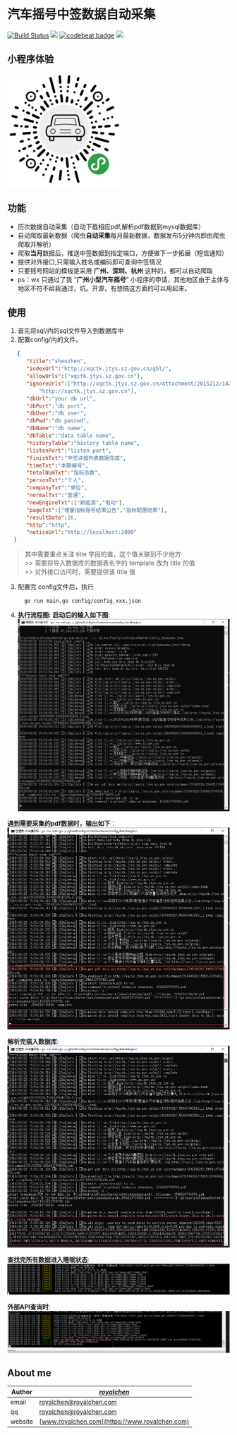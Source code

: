 # 汽车摇号中签数据自动采集


[![Build Status](https://travis-ci.org/coderguang/xcxYaohaoServer.svg?branch=master)](https://travis-ci.org/coderguang/xcxYaohaoServer)
![](https://img.shields.io/badge/language-golang-orange.svg)
[![codebeat badge](https://codebeat.co/badges/4c9ab03b-4424-48e3-8d1f-66a5350374e9)](https://codebeat.co/projects/github-com-coderguang-xcxyaohaoserver-master)
[![](https://img.shields.io/badge/wp-@royalchen-blue.svg)](https://www.royalchen.com)

## 小程序体验
   ![card](https://github.com/coderguang/img/blob/master/xcxYaohaoServer/card.jpg)
   

## 功能
   * 历次数据自动采集（自动下载相应pdf,解析pdf数据到mysql数据库）
   * 自动爬取最新数据（爬虫**自动采集**每月最新数据，数据发布5分钟内即由爬虫爬取并解析）
   * 爬取**当月**数据后，推送中签数据到指定端口，方便做下一步拓展（短信通知）
   * 提供对外接口,只需输入姓名或编码即可查询中签情况
   * 只要摇号网站的模板是采用 **广州、深圳、杭州** 这种的，都可以自动爬取
   * ps：wx 只通过了我 “**广州小型汽车摇号**” 小程序的申请，其他地区由于主体与地区不符不给我通过，坑。开源，有想搞这方面的可以用起来。
   
## 使用
  1. 首先将sql/内的sql文件导入到数据库中
  2. 配置config/内的文件。
  ```json
     {
        "title":"shenzhen",
        "indexUrl":"http://xqctk.jtys.sz.gov.cn/gbl/",
        "allowUrls":["xqctk.jtys.sz.gov.cn"],
        "ignoreUrls":["http://xqctk.jtys.sz.gov.cn/attachment/2015212/1423707141859.pdf",
            "http://xqctk.jtys.sz.gov.cn"],
        "dbUrl":"your db url",
        "dbPort":"db port",
        "dbUser":"db user",
        "dbPwd":"db passwd",
        "dbName":"db name",
        "dbTable":"data table name",
        "historyTable":"history table name",
        "listenPort":"listen port",
        "finishTxt":"中签详细列表数据完成",
        "timeTxt":"本期编号",
        "totalNumTxt":"指标总数",
        "personTxt":"个人",
        "companyTxt":"单位",
        "normalTxt":"普通",
        "newEngineTxt":["新能源","电动"],
        "pageTxt":["增量指标摇号结果公告","指标配置结果"],
        "resultDate":26,
        "http":"http",
        "noticeUrl":"http://localhost:2000"
    }
   ```
 
  > 其中需要重点关注 title 字段的值，这个值关联到不少地方   
    >> 需要将导入数据库的数据表名字的 template 改为 title 的值   
     >> 对外接口访问时，需要提供该 title 值   
     
  3. 配置完 config文件后，执行  
  
      ```shell
        go run main.go config/config_xxx.json
      ```  
	  
  4. **执行流程图:**
   **启动后的输入如下图**:  
     ![init](https://github.com/coderguang/img/blob/master/xcxYaohaoServer/init.png)  

   **遇到需要采集的pdf数据时，输出如下**：  
     ![get_data](https://github.com/coderguang/img/blob/master/xcxYaohaoServer/get_data.png)  

   **解析完插入数据库**:  
     ![insertDb](https://github.com/coderguang/img/blob/master/xcxYaohaoServer/insertDb.png)  

   **查找完所有数据进入睡眠状态**:  
     ![findEnd](https://github.com/coderguang/img/blob/master/xcxYaohaoServer/findEnd.png)  

   **外部API查询时**:  
     ![search](https://github.com/coderguang/img/blob/master/xcxYaohaoServer/search.png)  


 
## About me

**Author** | _[royalchen](https://www.royalchen.com)_
---------- | -----------------
email  | royalchen@royalchen.com
qq  | royalchen@royalchen.com
website | [www.royalchen.com](https://www.royalchen.com)
